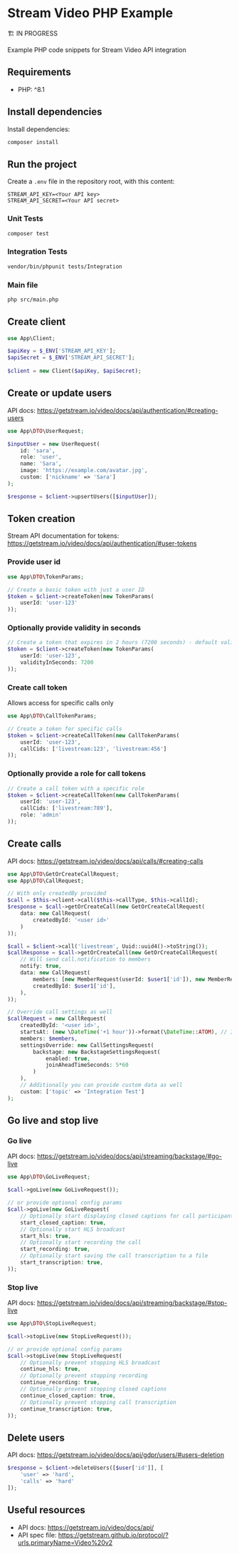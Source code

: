 # Stream Video PHP Example

🏗️ IN PROGRESS

Example PHP code snippets for Stream Video API integration

## Requirements

- PHP: ^8.1

## Install dependencies

Install dependencies:
```bash
composer install
```

## Run the project

Create a `.env` file in the repository root, with this content:

```
STREAM_API_KEY=<Your API key>
STREAM_API_SECRET=<Your API secret>
```

### Unit Tests

```bash
composer test
```

### Integration Tests

```bash
vendor/bin/phpunit tests/Integration
```

### Main file

```bash
php src/main.php
```

## Create client

```php
use App\Client;

$apiKey = $_ENV['STREAM_API_KEY'];
$apiSecret = $_ENV['STREAM_API_SECRET'];
    
$client = new Client($apiKey, $apiSecret);
```

## Create or update users

API docs: https://getstream.io/video/docs/api/authentication/#creating-users

```php
use App\DTO\UserRequest;

$inputUser = new UserRequest(
    id: 'sara',
    role: 'user',
    name: 'Sara',
    image: 'https://example.com/avatar.jpg',
    custom: ['nickname' => 'Sara']
);

$response = $client->upsertUsers([$inputUser]);
```

## Token creation

Stream API documentation for tokens: https://getstream.io/video/docs/api/authentication/#user-tokens

### Provide user id

```php
use App\DTO\TokenParams;

// Create a basic token with just a user ID
$token = $client->createToken(new TokenParams(
    userId: 'user-123'
));
```

### Optionally provide validity in seconds

```php
// Create a token that expires in 2 hours (7200 seconds) - default validity is 1 hour
$token = $client->createToken(new TokenParams(
    userId: 'user-123',
    validityInSeconds: 7200
));
```

### Create call token

Allows access for specific calls only

```php
use App\DTO\CallTokenParams;

// Create a token for specific calls
$token = $client->createCallToken(new CallTokenParams(
    userId: 'user-123',
    callCids: ['livestream:123', 'livestream:456']
));
```

### Optionally provide a role for call tokens

```php
// Create a call token with a specific role
$token = $client->createCallToken(new CallTokenParams(
    userId: 'user-123',
    callCids: ['livestream:789'],
    role: 'admin'
));
```

## Create calls

API docs: https://getstream.io/video/docs/api/calls/#creating-calls

```php
use App\DTO\GetOrCreateCallRequest;
use App\DTO\CallRequest;

// With only createdBy provided
$call = $this->client->call($this->callType, $this->callId);
$response = $call->getOrCreateCall(new GetOrCreateCallRequest(
    data: new CallRequest(
        createdById: '<user id>'
    )
));

$call = $client->call('livestream', Uuid::uuid4()->toString());
$callResponse = $call->getOrCreateCall(new GetOrCreateCallRequest(
    // Will send call.notification to members
    notify: true,
    data: new CallRequest(
        members: [new MemberRequest(userId: $user1['id']), new MemberRequest(userId: $user2['id'])],
        createdById: $user1['id'],
    ),
));

// Override call settings as well
$callRequest = new CallRequest(
    createdById: '<user id>',
    startsAt: (new \DateTime('+1 hour'))->format(\DateTime::ATOM), // ISO 8601 date string
    members: $members,
    settingsOverride: new CallSettingsRequest(
        backstage: new BackstageSettingsRequest(
            enabled: true,
            joinAheadTimeSeconds: 5*60
        )
    ),
    // Additionally you can provide custom data as well
    custom: ['topic' => 'Integration Test']
);
```

## Go live and stop live

### Go live

API docs: https://getstream.io/video/docs/api/streaming/backstage/#go-live 

```php
use App\DTO\GoLiveRequest;

$call->goLive(new GoLiveRequest());

// or provide optional config params
$call->goLive(new GoLiveRequest(
    // Optionally start displaying closed captions for call participants
    start_closed_caption: true,
    // Optionally start HLS broadcast
    start_hls: true,
    // Optionally start recording the call
    start_recording: true,
    // Optionally start saving the call transcription to a file
    start_transcription: true,
));
```

### Stop live

API docs: https://getstream.io/video/docs/api/streaming/backstage/#stop-live

```php
use App\DTO\StopLiveRequest;

$call->stopLive(new StopLiveRequest());

// or provide optional config params
$call->stopLive(new StopLiveRequest(
    // Optionally prevent stopping HLS broadcast
    continue_hls: true,
    // Optionally prevent stopping recording
    continue_recording: true,
    // Optionally prevent stopping closed captions
    continue_closed_caption: true,
    // Optionally prevent stopping call transcription
    continue_transcription: true,
));
```

## Delete users

API docs: https://getstream.io/video/docs/api/gdpr/users/#users-deletion

```php
$response = $client->deleteUsers([$user['id']], [
    'user' => 'hard',
    'calls' => 'hard'
]);
```

## Useful resources

- API docs: https://getstream.io/video/docs/api/
- API spec file: https://getstream.github.io/protocol/?urls.primaryName=Video%20v2